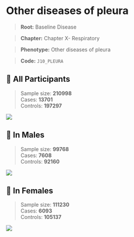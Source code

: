# Other diseases of pleura

> **Root:** Baseline Disease  

> **Chapter:** Chapter X- Respiratory  

> **Phenotype:** Other diseases of pleura  

> **Code:** `J10_PLEURA`

## 🧪 All Participants  
> Sample size: **210998**  
> Cases: **13701**  
> Controls: **197297**
<img src="/Disease/Figures/ALL/Incidence/J10_PLEURA.png"/>
<CsvTable src="/Disease_Data/ALL/Incidence/COX_J10_PLEURA.csv" label="🔍 View full results" />

## 👨 In Males  
> Sample size: **99768**  
> Cases: **7608**  
> Controls: **92160**
<img src="/Disease/Figures/Male/Incidence/J10_PLEURA.png"/>
<CsvTable src="/Disease_Data/Male/Incidence/COX_J10_PLEURA.csv" label="🔍 View full results" />

## 👩 In Females  
> Sample size: **111230**  
> Cases: **6093**  
> Controls: **105137**
<img src="/Disease/Figures/Female/Incidence/J10_PLEURA.png"/>
<CsvTable src="/Disease_Data/Female/Incidence/COX_J10_PLEURA.csv" label="🔍 View full results" />
